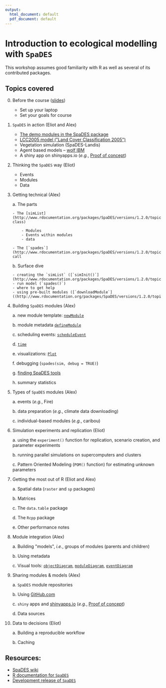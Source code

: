 ```yaml
---
output:
  html_document: default
  pdf_document: default
---
```

# Introduction to ecological modelling with `SpaDES`

This workshop assumes good familiarity with R as well as several of its contributed packages.

## Topics covered
0. Before the course ([slides](http://htmlpreview.github.io/?https://github.com/PredictiveEcology/workshops/blob/master/SpaDES_intro/slides/00-prerequisites.html))

    - Set up your laptop
    - Set your goals for course

1. `SpaDES` in action (Eliot and Alex) 

    - [The demo modules in the SpaDES package](https://github.com/PredictiveEcology/SpaDES/blob/master/inst/sampleModules/SpaDES_sampleModules/SpaDES_sampleModules.Rmd)
    - [LCC2005 model ("Land Cover Classification 2005")](http://htmlpreview.github.io/?https://github.com/PredictiveEcology/SpaDES-modules/blob/master/modules/LCC2005/LCC2005.html)
    - Vegetation simulation (SpaDES-Landis)
    - Agent based models – [wolf IBM](http://htmlpreview.github.io/?https://github.com/PredictiveEcology/SpaDES-modules/blob/master/modules/wolfAlps/wolfAlps.html)
    - A shiny app on shinyapps.io (*e.g.*, [Proof of concept](https://spades.shinyapps.io/ForestChange_ProofOfConcept/))
    
2. Thinking the `SpaDES` way (Eliot)

    - Events 
    - Modules
    - Data

3.  Getting technical (Alex)

    a. The parts
    
        - The [simList](http://www.rdocumentation.org/packages/SpaDES/versions/1.2.0/topics/.simList-class)
        
            - Modules
            - Events within modules
            - data
            
        - The [`spades`](http://www.rdocumentation.org/packages/SpaDES/versions/1.2.0/topics/spades) call

    
    b. Surface dive
    
        - creating the `simList` ([`simInit()`](http://www.rdocumentation.org/packages/SpaDES/versions/1.2.0/topics/simInit))
        - run model (`spades()`)
        - where to get help
        - using pre-built modules ([`downloadModule`]((http://www.rdocumentation.org/packages/SpaDES/versions/1.2.0/topics/downloadModule)))
        

4. Building `SpaDES` modules (Alex)
    
    a. new module template: [`newModule`](http://www.rdocumentation.org/packages/SpaDES/versions/1.2.0/topics/newModule)
    
    b. module metadata [`defineModule`](http://www.rdocumentation.org/packages/SpaDES/versions/1.2.0/topics/defineModule)
    
    c. scheduling events: [`scheduleEvent`](http://www.rdocumentation.org/packages/SpaDES/versions/1.2.0/topics/scheduleEvent)
    
    d. [`time`](http://www.rdocumentation.org/packages/SpaDES/versions/1.2.0/topics/time)
    
    e. visualizations: [`Plot`](http://www.rdocumentation.org/packages/SpaDES/versions/1.2.0/topics/Plot)
    
    f. debugging (`spades(sim, debug = TRUE)`)
    
    g. [finding SpaDES tools](http://www.rdocumentation.org/packages/SpaDES/versions/1.2.0/topics/spades-package)
    
    h. summary statistics

5. Types of `SpaDES` modules (Alex)
    
    a. events (*e.g.*, Fire)
    
    b. data preparation (*e.g.*, climate data downloading)
    
    c. individual-based modules (*e.g.*, caribou)

6. Simulation experiments and replication (Eliot)
    
    a. using the `experiment()` function for replication, scenario creation, and parameter experiments
    
    b. running parallel simulations on supercomputers and clusters
    
    c. Pattern Oriented Modeling (`POM()` function) for estimating unknown parameters

7. Getting the most out of R (Eliot and Alex)
    
    a. Spatial data (`raster` and `sp` packages)
    
    b. Matrices
    
    c. The `data.table` package
    
    d. The `Rcpp` package
    
    e. Other performance notes

8. Module integration (Alex)
    
    a. Building "models", *i.e.*, groups of modules (parents and children)
    
    b. Using metadata
    
    c. Visual tools: [`objectDiagram`](http://www.rdocumentation.org/packages/SpaDES/versions/1.2.0/topics/objectDiagram), [`moduleDiagram`](http://www.rdocumentation.org/packages/SpaDES/versions/1.2.0/topics/moduleDiagram), [`eventDiagram`](http://www.rdocumentation.org/packages/SpaDES/versions/1.2.0/topics/eventDiagram)

9. Sharing modules & models (Alex)
    
    a. `SpaDES` module repositories
    
    b. Using [GitHub.com](https://github.com)
    
    c. `shiny` apps and [shinyapps.io](http://www.shinyapps.io/) (*e.g.*, [Proof of concept](https://spades.shinyapps.io/ForestChange_ProofOfConcept/))
    
    d. Data sources

10. Data to decisions (Eliot)

    a. Building a reproducible workflow

    b. Caching
    

## Resources:

- [SpaDES wiki](https://github.com/PredictiveEcology/SpaDES/wiki)
- [R documentation for `SpaDES`](http://www.rdocumentation.org/packages/SpaDES/versions/1.2.0)
- [Development release of `SpaDES`](https://github.com/PredictiveEcology/SpaDES/tree/development)

